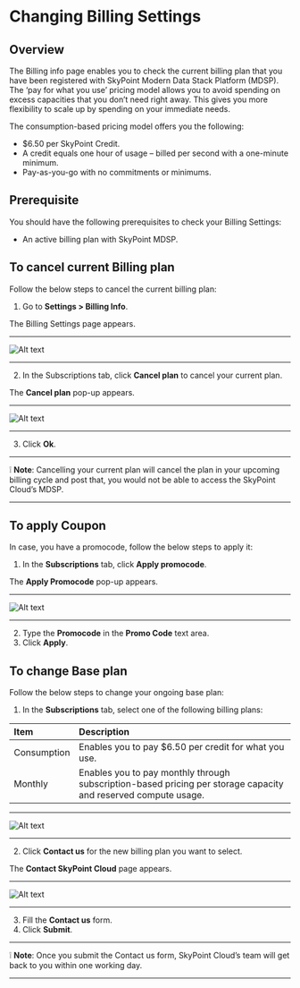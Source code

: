 # Changing Billing Settings
## Overview
The Billing info page enables you to check the current billing plan that you have been registered with SkyPoint Modern Data Stack Platform (MDSP). The ‘pay for what you use’ pricing model allows you to avoid spending on excess capacities that you don’t need right away. This gives you more flexibility to scale up by spending on your immediate needs.

The consumption-based pricing model offers you the following:
- $6.50 per SkyPoint Credit.
- A credit equals one hour of usage – billed per second with a one-minute minimum.
- Pay-as-you-go with no commitments or minimums.

## Prerequisite
You should have the following prerequisites to check your Billing Settings:
- An active billing plan with SkyPoint MDSP.

## To cancel current Billing plan
Follow the below steps to cancel the current billing plan:
1. Go to **Settings > Billing Info**.

The Billing Settings page appears.

---
![Alt text](https://github.com/skypointcloud/platform/blob/develop/docs/doc_snippets/Billing_Homepage.png?raw=true)  

---
2. In the Subscriptions tab, click **Cancel plan** to cancel your current plan.

The **Cancel plan** pop-up appears.

---
![Alt text](https://github.com/skypointcloud/platform/blob/develop/docs/doc_snippets/Billing_Cancelplan.png?raw=true)  

---
3. Click **Ok**.

---
:grey_exclamation: **Note**: Cancelling your current plan will cancel the plan in your upcoming billing cycle and post that, you would not be able to access the SkyPoint Cloud’s MDSP.

---

## To apply Coupon
In case, you have a promocode, follow the below steps to apply it:
1. In the **Subscriptions** tab, click **Apply promocode**.

The **Apply Promocode** pop-up appears.

---
![Alt text](https://github.com/skypointcloud/platform/blob/develop/docs/doc_snippets/Billing_Promocode.png?raw=true)  

---
2. Type the **Promocode** in the **Promo Code** text area.
3. Click **Apply**.

## To change Base plan
Follow the below steps to change your ongoing base plan:
1. In the **Subscriptions** tab, select one of the following billing plans:

|Item|Description|
|:-|:-|
|Consumption|Enables you to pay $6.50 per credit for what you use.|
|Monthly|Enables you to pay monthly through subscription-based pricing per storage capacity and reserved compute usage.|

---
![Alt text](https://github.com/skypointcloud/platform/blob/develop/docs/doc_snippets/Billing_Baseplan.png?raw=true)  

---
2. Click **Contact us** for the new billing plan you want to select.

The **Contact SkyPoint Cloud** page appears.

---
![Alt text](https://github.com/skypointcloud/platform/blob/develop/docs/doc_snippets/Billing_Contactus.png?raw=true)  

---
3. Fill the **Contact us** form.
4. Click **Submit**.

---
:grey_exclamation: **Note**: Once you submit the Contact us form, SkyPoint Cloud’s team will get back to you within one working day. 

---

